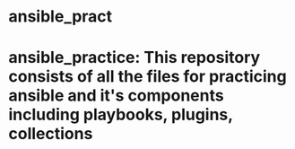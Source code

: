 # ansible_pract
# ansible_practice: This repository consists of all the files for practicing ansible and it's components including playbooks, plugins, collections
